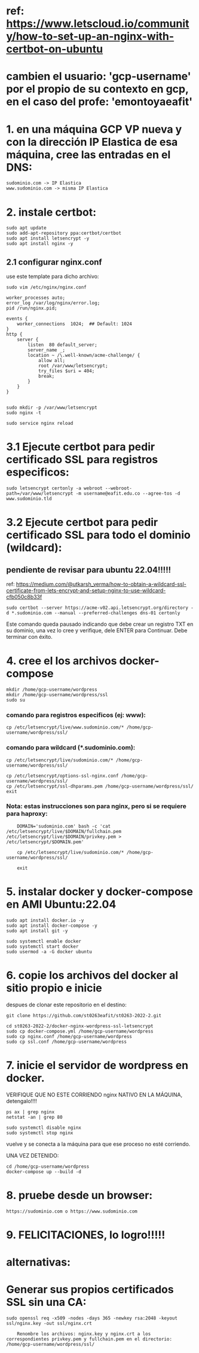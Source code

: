 # ref: https://www.letscloud.io/community/how-to-set-up-an-nginx-with-certbot-on-ubuntu

# cambien el usuario: 'gcp-username' por el propio de su contexto en gcp, en el caso del profe: 'emontoyaeafit'

# 1. en una máquina GCP VP nueva y con la dirección IP Elastica de esa máquina, cree las entradas en el DNS:

    sudominio.com -> IP Elastica
    www.sudominio.com -> misma IP Elastica

# 2. instale certbot:

    sudo apt update
    sudo add-apt-repository ppa:certbot/certbot
    sudo apt install letsencrypt -y
    sudo apt install nginx -y

## 2.1 configurar nginx.conf

use este template para dicho archivo:

    sudo vim /etc/nginx/nginx.conf

    worker_processes auto;
    error_log /var/log/nginx/error.log;
    pid /run/nginx.pid;

    events {
        worker_connections  1024;  ## Default: 1024
    }
    http {
        server {
            listen  80 default_server;
            server_name _;
            location ~ /\.well-known/acme-challenge/ {
                allow all;
                root /var/www/letsencrypt;
                try_files $uri = 404;
                break;
            }
        }
    }


    sudo mkdir -p /var/www/letsencrypt
    sudo nginx -t

    sudo service nginx reload

# 3.1 Ejecute certbot para pedir certificado SSL para registros especificos:

    sudo letsencrypt certonly -a webroot --webroot-path=/var/www/letsencrypt -m username@eafit.edu.co --agree-tos -d www.sudominio.tld

# 3.2  Ejecute certbot para pedir certificado SSL para todo el dominio (wildcard):

## pendiente de revisar para ubuntu 22.04!!!!!

ref: https://medium.com/@utkarsh_verma/how-to-obtain-a-wildcard-ssl-certificate-from-lets-encrypt-and-setup-nginx-to-use-wildcard-cfb050c8b33f

    sudo certbot --server https://acme-v02.api.letsencrypt.org/directory -d *.sudominio.com --manual --preferred-challenges dns-01 certonly

Este comando queda pausado indicando que debe crear un registro TXT en su dominio, una vez lo cree y verifique, dele ENTER para Continuar. Debe terminar con éxito.

# 4. cree el los archivos docker-compose

    mkdir /home/gcp-username/wordpress
    mkdir /home/gcp-username/wordpress/ssl
    sudo su

### comando para registros especificos (ej: www):
    cp /etc/letsencrypt/live/www.sudominio.com/* /home/gcp-username/wordpress/ssl/

### comando para wildcard (*.sudominio.com):
    cp /etc/letsencrypt/live/sudominio.com/* /home/gcp-username/wordpress/ssl/

    cp /etc/letsencrypt/options-ssl-nginx.conf /home/gcp-username/wordpress/ssl/
    cp /etc/letsencrypt/ssl-dhparams.pem /home/gcp-username/wordpress/ssl/
    exit

###     Nota: estas instrucciones son para nginx, pero si se requiere para haproxy:

        DOMAIN='sudominio.com' bash -c 'cat /etc/letsencrypt/live/$DOMAIN/fullchain.pem /etc/letsencrypt/live/$DOMAIN/privkey.pem > /etc/letsencrypt/$DOMAIN.pem'

        cp /etc/letsencrypt/live/sudominio.com/* /home/gcp-username/wordpress/ssl/

        exit

# 5. instalar docker y docker-compose en AMI Ubuntu:22.04

    sudo apt install docker.io -y
    sudo apt install docker-compose -y
    sudo apt install git -y

    sudo systemctl enable docker
    sudo systemctl start docker
    sudo usermod -a -G docker ubuntu

# 6. copie los archivos del docker al sitio propio e inicie

despues de clonar este repositorio en el destino:

    git clone https://github.com/st0263eafit/st0263-2022-2.git

    cd st0263-2022-2/docker-nginx-wordpress-ssl-letsencrypt
    sudo cp docker-compose.yml /home/gcp-username/wordpress
    sudo cp nginx.conf /home/gcp-username/wordpress
    sudo cp ssl.conf /home/gcp-username/wordpress

# 7. inicie el servidor de wordpress en docker.

VERIFIQUE QUE NO ESTE CORRIENDO nginx NATIVO EN LA MÁQUINA, detengalo!!!!

    ps ax | grep nginx
    netstat -an | grep 80

    sudo systemctl disable nginx
    sudo systemctl stop nginx

vuelve y se conecta a la máquina para que ese proceso no esté corriendo.

UNA VEZ DETENIDO:

    cd /home/gcp-username/wordpress
    docker-compose up --build -d

# 8. pruebe desde un browser:

    https://sudominio.com o https://www.sudominio.com

# 9.  FELICITACIONES, lo logro!!!!!

# alternativas:

# Generar sus propios certificados SSL sin una CA:

    sudo openssl req -x509 -nodes -days 365 -newkey rsa:2048 -keyout ssl/nginx.key -out ssl/nginx.crt
    
        Renombre los archivos: nginx.key y nginx.crt a los correspondientes privkey.pem y fullchain.pem en el directorio: /home/gcp-username/wordpress/ssl/
